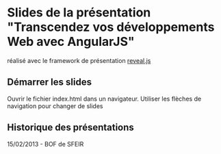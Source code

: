 # Slides de la présentation "Transcendez vos développements Web avec AngularJS"
réalisé avec le framework de présentation [reveal.js](http://lab.hakim.se/reveal-js/)

## Démarrer les slides
Ouvrir le fichier index.html dans un navigateur.
Utiliser les flèches de navigation pour changer de slides

## Historique des présentations
15/02/2013 - BOF de SFEIR
